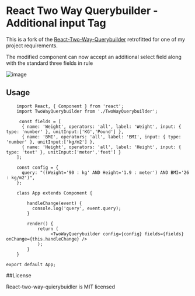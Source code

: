# React Two Way Querybuilder - Additional input Tag

This is a fork of the [React-Two-Way-Querybuilder](https://github.com/Lefortov/react-two-way-querybuilder) retrofitted for one of my project requirements.

The modified component can now accept an additional select field along with the standard three fields in rule 

![image](https://github.com/Navi-nk/react-two-way-querybuilder/tree/master/blob/builder-1.png) 

## Usage
```
    import React, { Component } from 'react';
    import TwoWayQuerybuilder from './TwoWayQuerybuilder';

     const fields = [
      { name: 'Weight', operators: 'all', label: 'Weight', input: { type: 'number' }, unitInput:['KG','Pound'] },
      { name: 'BMI', operators: 'all', label: 'BMI', input: { type: 'number' }, unitInput:['kg/m2'] },
      { name: 'Height', operators: 'all', label: 'Height', input: { type: 'text' }, unitInput:['meter','feet'] }
    ];
 
    const config = {
      query: "((Weight='90 : kg' AND Height='1.9 : meter') AND BMI='26 : kg/m2')",
    };

    class App extends Component {
 
        handleChange(event) {
          console.log('query', event.query);
        }
 
        render() {
            return (
                 <TwoWayQuerybuilder config={config} fields={fields} onChange={this.handleChange} />
            );
        }
    }

export default App;
```
##License

React-two-way-quierybuidler is MIT licensed


